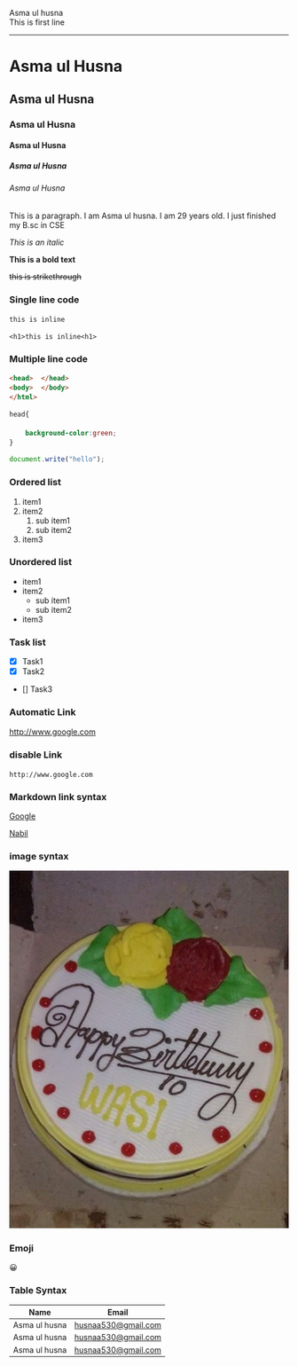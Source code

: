 <!--Practice markdown -->
Asma ul husna  
This is first line  

---
 # Asma ul Husna
 ## Asma ul Husna
 ### Asma ul Husna
 #### Asma ul Husna
 ##### Asma ul Husna   
 ###### Asma ul Husna
  <p> This is a paragraph. I am Asma ul husna. I am 29 years old.
  I just finished my B.sc in CSE</p>

_This is an italic_

__This is a bold text__

~~this is strikethrough~~

### Single line code 
`this is inline`  

`<h1>this is inline<h1>`

### Multiple line code  

```html
<head>  </head>
<body>  </body>
</html>
```

```css
head{

    background-color:green;
}
```


```javascript
document.write("hello");

```

### Ordered list
1. item1
2. item2  
      1. sub item1
      2. sub item2
3. item3


### Unordered list

- item1
- item2  
     - sub item1
     - sub item2
- item3

### Task list
- [x] Task1
- [x] Task2
- [] Task3

### Automatic Link
http://www.google.com

### disable Link
`http://www.google.com`

### Markdown link syntax
[Google](http://www.google.com)  

[Nabil][website]

<!-- all link is here-->
[website]:(www.nabil-bd.com)

### image syntax
![profile](./images/wasi1.JPG)


### Emoji

😀

### Table Syntax

| Name | Email |  
|------ | -----|  
|Asma ul husna| husnaa530@gmail.com||  
|Asma ul husna| husnaa530@gmail.com|| 
|Asma ul husna| husnaa530@gmail.com|| 